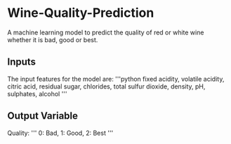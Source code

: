 # Wine-Quality-Prediction
A machine learning model to predict the quality of red or white wine whether it is bad, good or best.

## Inputs 
The input features for the model are: '''python
fixed acidity, volatile acidity, citric acid, residual sugar, chlorides, total sulfur dioxide, density, pH, sulphates, alcohol
'''


## Output Variable
Quality: 
'''
0: Bad, 1: Good, 2: Best
'''
